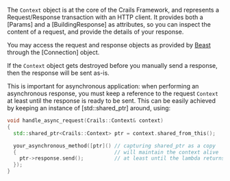 The `Context` object is at the core of the Crails Framework, and represents a Request/Response transaction with an HTTP client. It provides both a [Params] and a [BuildingResponse] as attributes, so you can inspect the content of a request, and provide the details of your response.

You may access the request and response objects as provided by [Beast](https://www.boost.org/doc/libs/1_73_0/libs/beast/doc/html/beast/introduction.html) through the [Connection] object.

If the `Context` object gets destroyed before you manually send a response, then the response will be sent as-is.

This is important for asynchronous application: when performing an asynchronous response, you must keep a reference to the request `Context` at least until the response is ready to be sent. This can be easily achieved by keeping an instance of [std::shared_ptr] around, using:

```c++
void handle_async_request(Crails::Context& context)
{
  std::shared_ptr<Crails::Context> ptr = context.shared_from_this();

  your_asynchronous_method([ptr]() // capturing shared_ptr as a copy
  {                                // will maintain the context alive
    ptr->response.send();          // at least until the lambda returns
  });
}
```

